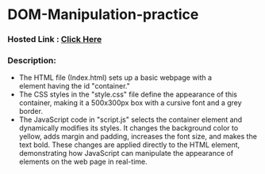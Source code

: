 # DOM-Manipulation-practice

### Hosted Link : <a href="https://lok-ii.github.io/DOM-Manipulation-practice/">Click Here</a>


### Description: 

- The HTML file (Index.html) sets up a basic webpage with a <div> element having the id "container."
- The CSS styles in the "style.css" file define the appearance of this container, making it a 500x300px box with a cursive font and a grey border.
- The JavaScript code in "script.js" selects the container element and dynamically modifies its styles. It changes the background color to yellow, adds margin and padding, increases the font size, and makes the text bold. These changes are applied directly to the HTML element, demonstrating how JavaScript can manipulate the appearance of elements on the web page in real-time.
